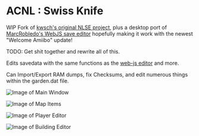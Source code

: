 # ACNL : Swiss Knife

WIP Fork of [kwsch's original NLSE project](https://github.com/kwsch/NLSE), plus a desktop port of [MarcRobledo's WebJS save editor](http://www.marcrobledo.com/apps/acnl-editor/) hopefully making it work with the newest "Welcome Amiibo" update!


TODO: Get shit together and rewrite all of this.


Edits savedata with the same functions as the [web-js editor](http://usuaris.tinet.cat/mark/acnl_editor/) and more.

Can Import/Export RAM dumps, fix Checksums, and edit numerous things within the garden.dat file.

![Image of Main Window](http://i.imgur.com/5xqLqEO.png)

![Image of Map Items](http://i.imgur.com/TWKOsR7.png)

![Image of Player Editor](http://i.imgur.com/1WugTZd.png)

![Image of Building Editor](http://i.imgur.com/84v31eR.png)
